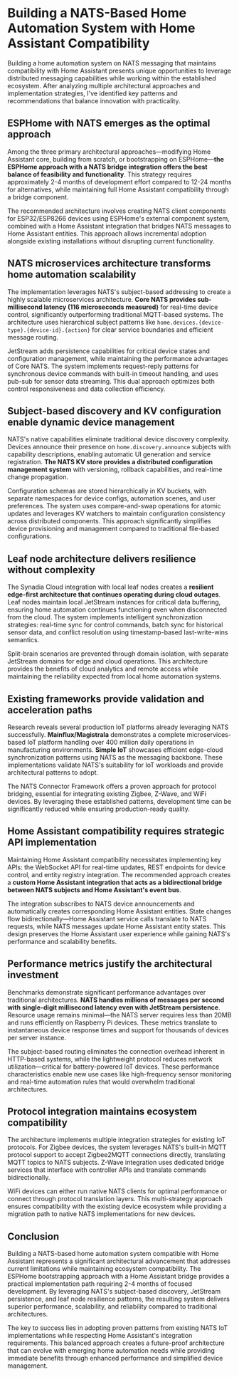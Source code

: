 # Building a NATS-Based Home Automation System with Home Assistant Compatibility

Building a home automation system on NATS messaging that maintains compatibility with Home Assistant presents unique opportunities to leverage distributed messaging capabilities while working within the established ecosystem. After analyzing multiple architectural approaches and implementation strategies, I've identified key patterns and recommendations that balance innovation with practicality.

## ESPHome with NATS emerges as the optimal approach

Among the three primary architectural approaches—modifying Home Assistant core, building from scratch, or bootstrapping on ESPHome—**the ESPHome approach with a NATS bridge integration offers the best balance of feasibility and functionality**. This strategy requires approximately 2-4 months of development effort compared to 12-24 months for alternatives, while maintaining full Home Assistant compatibility through a bridge component.

The recommended architecture involves creating NATS client components for ESP32/ESP8266 devices using ESPHome's external component system, combined with a Home Assistant integration that bridges NATS messages to Home Assistant entities. This approach allows incremental adoption alongside existing installations without disrupting current functionality.

## NATS microservices architecture transforms home automation scalability

The implementation leverages NATS's subject-based addressing to create a highly scalable microservices architecture. **Core NATS provides sub-millisecond latency (116 microseconds measured)** for real-time device control, significantly outperforming traditional MQTT-based systems. The architecture uses hierarchical subject patterns like `home.devices.{device-type}.{device-id}.{action}` for clear service boundaries and efficient message routing.

JetStream adds persistence capabilities for critical device states and configuration management, while maintaining the performance advantages of Core NATS. The system implements request-reply patterns for synchronous device commands with built-in timeout handling, and uses pub-sub for sensor data streaming. This dual approach optimizes both control responsiveness and data collection efficiency.

## Subject-based discovery and KV configuration enable dynamic device management

NATS's native capabilities eliminate traditional device discovery complexity. Devices announce their presence on `home.discovery.announce` subjects with capability descriptions, enabling automatic UI generation and service registration. **The NATS KV store provides a distributed configuration management system** with versioning, rollback capabilities, and real-time change propagation.

Configuration schemas are stored hierarchically in KV buckets, with separate namespaces for device configs, automation scenes, and user preferences. The system uses compare-and-swap operations for atomic updates and leverages KV watchers to maintain configuration consistency across distributed components. This approach significantly simplifies device provisioning and management compared to traditional file-based configurations.

## Leaf node architecture delivers resilience without complexity

The Synadia Cloud integration with local leaf nodes creates a **resilient edge-first architecture that continues operating during cloud outages**. Leaf nodes maintain local JetStream instances for critical data buffering, ensuring home automation continues functioning even when disconnected from the cloud. The system implements intelligent synchronization strategies: real-time sync for control commands, batch sync for historical sensor data, and conflict resolution using timestamp-based last-write-wins semantics.

Split-brain scenarios are prevented through domain isolation, with separate JetStream domains for edge and cloud operations. This architecture provides the benefits of cloud analytics and remote access while maintaining the reliability expected from local home automation systems.

## Existing frameworks provide validation and acceleration paths

Research reveals several production IoT platforms already leveraging NATS successfully. **Mainflux/Magistrala** demonstrates a complete microservices-based IoT platform handling over 400 million daily operations in manufacturing environments. **Simple IoT** showcases efficient edge-cloud synchronization patterns using NATS as the messaging backbone. These implementations validate NATS's suitability for IoT workloads and provide architectural patterns to adopt.

The NATS Connector Framework offers a proven approach for protocol bridging, essential for integrating existing Zigbee, Z-Wave, and WiFi devices. By leveraging these established patterns, development time can be significantly reduced while ensuring production-ready quality.

## Home Assistant compatibility requires strategic API implementation

Maintaining Home Assistant compatibility necessitates implementing key APIs: the WebSocket API for real-time updates, REST endpoints for device control, and entity registry integration. The recommended approach creates a **custom Home Assistant integration that acts as a bidirectional bridge between NATS subjects and Home Assistant's event bus**.

The integration subscribes to NATS device announcements and automatically creates corresponding Home Assistant entities. State changes flow bidirectionally—Home Assistant service calls translate to NATS requests, while NATS messages update Home Assistant entity states. This design preserves the Home Assistant user experience while gaining NATS's performance and scalability benefits.

## Performance metrics justify the architectural investment

Benchmarks demonstrate significant performance advantages over traditional architectures. **NATS handles millions of messages per second with single-digit millisecond latency even with JetStream persistence**. Resource usage remains minimal—the NATS server requires less than 20MB and runs efficiently on Raspberry Pi devices. These metrics translate to instantaneous device response times and support for thousands of devices per server instance.

The subject-based routing eliminates the connection overhead inherent in HTTP-based systems, while the lightweight protocol reduces network utilization—critical for battery-powered IoT devices. These performance characteristics enable new use cases like high-frequency sensor monitoring and real-time automation rules that would overwhelm traditional architectures.

## Protocol integration maintains ecosystem compatibility

The architecture implements multiple integration strategies for existing IoT protocols. For Zigbee devices, the system leverages NATS's built-in MQTT protocol support to accept Zigbee2MQTT connections directly, translating MQTT topics to NATS subjects. Z-Wave integration uses dedicated bridge services that interface with controller APIs and translate commands bidirectionally.

WiFi devices can either run native NATS clients for optimal performance or connect through protocol translation layers. This multi-strategy approach ensures compatibility with the existing device ecosystem while providing a migration path to native NATS implementations for new devices.

## Conclusion

Building a NATS-based home automation system compatible with Home Assistant represents a significant architectural advancement that addresses current limitations while maintaining ecosystem compatibility. The ESPHome bootstrapping approach with a Home Assistant bridge provides a practical implementation path requiring 2-4 months of focused development. By leveraging NATS's subject-based discovery, JetStream persistence, and leaf node resilience patterns, the resulting system delivers superior performance, scalability, and reliability compared to traditional architectures.

The key to success lies in adopting proven patterns from existing NATS IoT implementations while respecting Home Assistant's integration requirements. This balanced approach creates a future-proof architecture that can evolve with emerging home automation needs while providing immediate benefits through enhanced performance and simplified device management.